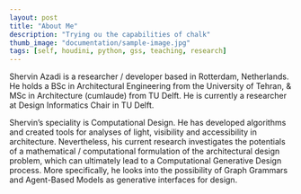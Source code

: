 ```yaml
---
layout: post
title: "About Me"
description: "Trying ou the capabilities of chalk"
thumb_image: "documentation/sample-image.jpg"
tags: [self, houdini, python, gss, teaching, research]
---
```


Shervin Azadi is a researcher / developer based in Rotterdam, Netherlands. He holds a BSc in Architectural Engineering from the University of Tehran, & MSc in Architecture (cumlaude) from TU Delft.  He is currently a researcher at Design Informatics Chair in TU Delft. 

Shervin’s speciality is Computational Design. He has developed algorithms and created tools for analyses of light, visibility and accessibility in architecture. Nevertheless, his current research investigates the potentials of a mathematical / computational formulation of the architectural design problem, which can ultimately lead to a Computational Generative Design process. More specifically, he looks into the possibility of Graph Grammars and Agent-Based Models as generative interfaces for design.